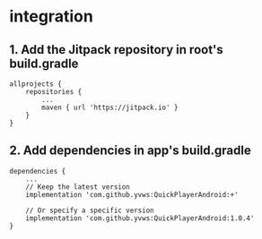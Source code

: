 # integration
## 1. Add the Jitpack repository in root's build.gradle
```
allprojects {
    repositories {
        ...
        maven { url 'https://jitpack.io' }
    }
}
```

## 2. Add dependencies in app's build.gradle
```
dependencies {
    ...
    // Keep the latest version
    implementation 'com.github.yvws:QuickPlayerAndroid:+'
    
    // Or specify a specific version
	implementation 'com.github.yvws:QuickPlayerAndroid:1.0.4'
}
```
